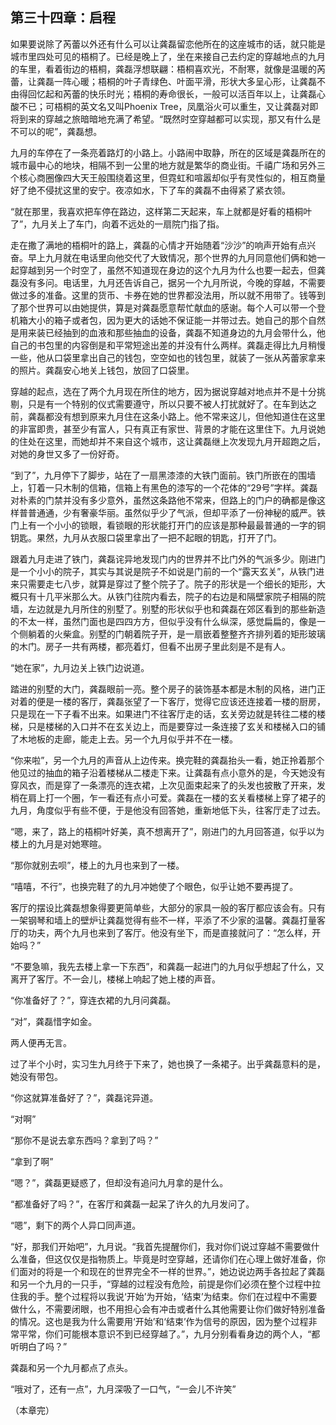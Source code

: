 第三十四章：启程
------
如果要说除了芮蕾以外还有什么可以让龚磊留恋他所在的这座城市的话，就只能是城市里四处可见的梧桐了。已经是晚上了，坐在来接自己去约定的穿越地点的九月的车里，看着街边的梧桐，龚磊浮想联翩：梧桐喜欢光，不耐寒，就像是温暖的芮蕾，让龚磊一阵心暖；梧桐的叶子青绿色、叶面平滑，形状大多呈心形，让龚磊不由得回忆起和芮蕾的快乐时光；梧桐的寿命很长，一般可以活百年以上，让龚磊心酸不已；可梧桐的英文名又叫Phoenix Tree，凤凰浴火可以重生，又让龚磊对即将到来的穿越之旅暗暗地充满了希望。“既然时空穿越都可以实现，那又有什么是不可以的呢”，龚磊想。

九月的车停在了一条亮着路灯的小路上。小路闹中取静，所在的区域是龚磊所在的城市最中心的地块，相隔不到一公里的地方就是繁华的商业街。千禧广场和另外三个核心商圈像四大天王般围绕着这里，但霓虹和喧嚣却似乎有灵性似的，相互商量好了绝不侵扰这里的安宁。夜凉如水，下了车的龚磊不由得紧了紧衣领。

“就在那里，我喜欢把车停在路边，这样第二天起来，车上就都是好看的梧桐叶了”，九月关上了车门，向着不远处的一扇院门指了指。

走在撒了满地的梧桐叶的路上，龚磊的心情才开始随着“沙沙”的响声开始有点兴奋。早上九月就在电话里向他交代了大致情况，那个世界的九月同意他们俩和她一起穿越到另一个时空了，虽然不知道现在身边的这个九月为什么也要一起去，但龚磊没有多问。电话里，九月还告诉自己，据另一个九月所说，今晚的穿越，不需要做过多的准备。这里的货币、卡券在她的世界都没法用，所以就不用带了。钱等到了那个世界可以由她提供，算是对龚磊愿意帮忙献血的感谢。每个人可以带一个登机箱大小的箱子或者包，因为更大的话她不保证能一并带过去。她自己的那个自然是用来装已经抽到的血液和那些抽血的设备，龚磊不知道身边的九月会带什么，他自己的书包里的内容倒是和平常短途出差的并没有什么两样。龚磊走得比九月稍慢一些，他从口袋里拿出自己的钱包，空空如也的钱包里，就装了一张从芮蕾家拿来的照片。龚磊安心地关上钱包，放回了口袋里。

穿越的起点，选在了两个九月现在所住的地方，因为据说穿越对地点并不是十分挑剔，只是有一个特别的仪式需要遵守，所以只要不被人打扰就好了。在车到达之前，龚磊都没有想到原来九月住在这条小路上。他不常来这儿，但他知道住在这里的非富即贵，甚至少有富人，只有真正有家世、背景的才能在这里住下。九月说她的住处在这里，而她却并不来自这个城市，这让龚磊继上次发现九月开超跑之后，对她的身世又多了一份好奇。

“到了”，九月停下了脚步，站在了一扇黑漆漆的大铁门面前。铁门所嵌在的围墙上，钉着一只木制的信箱，信箱上有黑色的漆写的一个花体的“29号”字样。龚磊对朴素的门禁并没有多少意外，虽然这条路他不常来，但路上的门户的确都是像这样普普通通，少有奢豪华丽。虽然似乎少了气派，但却平添了一份神秘的威严。铁门上有一个小小的锁眼，看锁眼的形状能打开门的应该是那种最最普通的一字的铜钥匙。果然，九月从衣服口袋里拿出了一把不起眼的钥匙，打开了门。

跟着九月走进了铁门，龚磊诧异地发现门内的世界并不比门外的气派多少。刚进门是一个小小的院子，其实与其说是院子不如说是门前的一个“露天玄关”，从铁门进来只需要走七八步，就算是穿过了整个院子了。院子的形状是一个细长的矩形，大概只有十几平米那么大。从铁门往院内看去，院子的右边是和隔壁家院子相隔的院墙，左边就是九月所住的别墅了。别墅的形状似乎也和龚磊在郊区看到的那些新造的不太一样，虽然门面也是四四方方，但似乎没有什么纵深，感觉扁扁的，像是一个侧躺着的火柴盒。别墅的门朝着院子开，是一扇嵌着整整齐齐排列着的矩形玻璃的木门。房子一共有两楼，都亮着灯，但看不出房子里此刻是不是有人。

“她在家”，九月边关上铁门边说道。

踏进的别墅的大门，龚磊眼前一亮。整个房子的装饰基本都是木制的风格，进门正对着的便是一楼的客厅，龚磊张望了一下客厅，觉得它应该还连接着一楼的厨房，只是现在一下子看不出来。如果进门不往客厅走的话，玄关旁边就是转往二楼的楼梯，只是楼梯的入口并不在玄关边上，而是要穿过一条连接了玄关和楼梯入口的铺了木地板的走廊，能走上去。另一个九月似乎并不在一楼。

“你来啦”，另一个九月的声音从上边传来。换完鞋的龚磊抬头一看，她正拎着那个他见过的抽血的箱子沿着楼梯从二楼走下来。让龚磊有点小意外的是，今天她没有穿风衣，而是穿了一条漂亮的连衣裙，上次见面束起来了的头发也披散了开来，发梢在肩上打一个圈，乍一看还有点小可爱。龚磊在一楼的玄关看楼梯上穿了裙子的九月，角度似乎有些不便，于是他没有回答她，重新地低下头，往客厅走了过去。

“嗯，来了，路上的梧桐叶好美，真不想离开了”，刚进门的九月回答道，似乎以为楼上的九月是对她寒暄。

“那你就别去呗”，楼上的九月也来到了一楼。

“嘻嘻，不行”，也换完鞋了的九月冲她使了个眼色，似乎让她不要再提了。

客厅的摆设比龚磊想象得要更简单些，大部分的家具一般的客厅都应该会有。只有一架钢琴和墙上的壁炉让龚磊觉得有些不一样，平添了不少家的温馨。龚磊打量客厅的功夫，两个九月也来到了客厅。他没有坐下，而是直接就问了：“怎么样，开始吗？”

“不要急嘛，我先去楼上拿一下东西”，和龚磊一起进门的九月似乎想起了什么，又离开了客厅。不一会儿，楼梯上响起了她上楼的声音。

“你准备好了？”，穿连衣裙的九月问龚磊。

“对”，龚磊惜字如金。

两人便再无言。

过了半个小时，实习生九月终于下来了，她也换了一条裙子。出乎龚磊意料的是，她没有带包。

“你这就算准备好了？”，龚磊诧异道。

“对啊”

“那你不是说去拿东西吗？拿到了吗？”

“拿到了啊”

“嗯？”，龚磊更疑惑了，但却没有追问九月拿的是什么。

“都准备好了吗？”，在客厅和龚磊一起呆了许久的九月发问了。

“嗯”，剩下的两个人异口同声道。

“好，那我们开始吧”，九月说。“我首先提醒你们，我对你们说过穿越不需要做什么准备，但这仅仅是指物质上。毕竟是时空穿越，还请你们在心理上做好准备，你们面对的将是一个和现在的世界完全不一样的世界。”，她边说边两手各拉起了龚磊和另一个九月的一只手，“穿越的过程没有危险，前提是你们必须在整个过程中拉住我的手。整个过程将以我说‘开始’为开始，‘结束’为结束。你们在过程中不需要做什么，不需要闭眼，也不用担心会有冲击或者什么其他需要让你们做好特别准备的情况。这也是我为什么需要用‘开始’和‘结束’作为信号的原因，因为整个过程非常平常，你们可能根本意识不到已经穿越了。”，九月分别看看身边的两个人，“都听明白了吗？”

龚磊和另一个九月都点了点头。

“哦对了，还有一点”，九月深吸了一口气，“一会儿不许笑”

（本章完）
